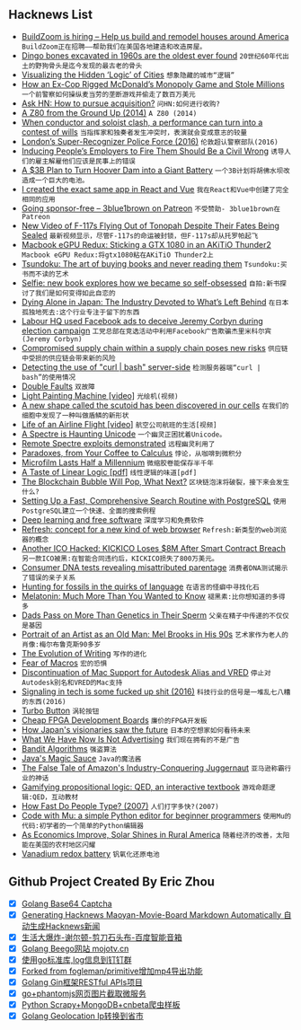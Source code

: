 ## Hacknews List


- [BuildZoom is hiring – Help us build and remodel houses around America](https://jobs.lever.co/buildzoom)  `BuildZoom正在招聘——帮助我们在美国各地建造和改造房屋。`
- [Dingo bones excavated in 1960s are the oldest ever found](http://www.australiangeographic.com.au/news/2018/07/dingo-bones-excavated-in-1960s-are-the-oldest-ever-found)  `20世纪60年代出土的野狗骨头是迄今发现的最古老的骨头`
- [Visualizing the Hidden ‘Logic’ of Cities](https://www.citylab.com/transportation/2018/07/see-your-citys-street-structure-with-these-tools/566138/)  `想象隐藏的城市“逻辑”`
- [How an Ex-Cop Rigged McDonald’s Monopoly Game and Stole Millions](https://www.thedailybeast.com/how-an-ex-cop-rigged-mcdonalds-monopoly-game-and-stole-millions?via=twitter_page)  `一个前警察如何操纵麦当劳的垄断游戏并偷走了数百万美元`
- [Ask HN: How to pursue acquisition?](item?id=17639768)  `问HN:如何进行收购?`
- [A Z80 from the Ground Up (2014)](http://baltazarstudios.com/z80-ground/)  `A Z80 (2014)`
- [When conductor and soloist clash, a performance can turn into a contest of wills](https://theamericanscholar.org/whos-the-boss/#.W1zDZC2ZPmF)  `当指挥家和独奏者发生冲突时，表演就会变成意志的较量`
- [London’s Super-Recognizer Police Force (2016)](https://www.newyorker.com/magazine/2016/08/22/londons-super-recognizer-police-force)  `伦敦超认警察部队(2016)`
- [Inducing People’s Employers to Fire Them Should Be a Civil Wrong](https://quillette.com/2018/07/28/inducing-peoples-employers-to-fire-them-should-be-a-civil-wrong/)  `诱导人们的雇主解雇他们应该是民事上的错误`
- [A $3B Plan to Turn Hoover Dam into a Giant Battery](https://www.nytimes.com/interactive/2018/07/24/business/energy-environment/hoover-dam-renewable-energy.html)  `一个3B计划将胡佛水坝改造成一个巨大的电池。`
- [I created the exact same app in React and Vue](https://medium.com/javascript-in-plain-english/i-created-the-exact-same-app-in-react-and-vue-here-are-the-differences-e9a1ae8077fd)  `我在React和Vue中创建了完全相同的应用`
- [Going sponsor-free – 3blue1brown on Patreon](https://www.patreon.com/posts/19586800)  `不受赞助- 3blue1brown在Patreon`
- [New Video of F-117s Flying Out of Tonopah Despite Their Fates Being Sealed](http://www.thedrive.com/the-war-zone/22487/new-video-of-f-117s-flying-out-of-tonopah-emerges-despite-their-fates-being-sealed)  `最新视频显示，尽管F-117s的命运被封锁，但F-117s却从托罗帕起飞`
- [Macbook eGPU Redux: Sticking a GTX 1080 in an AKiTiO Thunder2](http://archagon.net/blog/2018/07/25/egpu-redux/)  `Macbook eGPU Redux:将gtx1080粘在AKiTiO Thunder2上`
- [Tsundoku: The art of buying books and never reading them](https://www.bbc.co.uk/news/world-44981013)  `Tsundoku:买书而不读的艺术`
- [Selfie: new book explores how we became so self-obsessed](https://www.vox.com/science-and-health/2018/7/19/17518086/selfie-will-storr-book-psychology-west)  `自拍:新书探讨了我们是如何变得如此自恋的`
- [Dying Alone in Japan: The Industry Devoted to What’s Left Behind](https://www.bloomberg.com/news/features/2018-07-18/japan-s-lonely-death-industry)  `在日本孤独地死去:这个行业专注于留下的东西`
- [Labour HQ used Facebook ads to deceive Jeremy Corbyn during election campaign](https://www.thetimes.co.uk/article/labour-hq-used-facebook-ads-to-deceive-jeremy-corbyn-during-election-campaign-grlx75c27)  `工党总部在竞选活动中利用Facebook广告欺骗杰里米科尔宾(Jeremy Corbyn)`
- [Compromised supply chain within a supply chain poses new risks](https://cloudblogs.microsoft.com/microsoftsecure/2018/07/26/attack-inception-compromised-supply-chain-within-a-supply-chain-poses-new-risks/)  `供应链中受损的供应链会带来新的风险`
- [Detecting the use of &#34;curl | bash&#34; server-side](https://www.idontplaydarts.com/2016/04/detecting-curl-pipe-bash-server-side/)  `检测服务器端“curl | bash”的使用情况`
- [Double Faults](https://os.phil-opp.com/double-fault-exceptions/)  `双故障`
- [Light Painting Machine [video]](https://www.youtube.com/watch?v=O1bY66X1JKA)  `光绘机(视频)`
- [A new shape called the scutoid has been discovered in our cells](https://gizmodo.com/the-scutoid-is-geometrys-newest-shape-and-it-could-be-1827924643)  `在我们的细胞中发现了一种叫做盾鳞的新形状`
- [Life of an Airline Flight [video]](https://systemswe.love/videos/life-of-an-airline-flight)  `航空公司航班的生活[视频]`
- [A Spectre is Haunting Unicode](https://www.dampfkraft.com/ghost-characters.html)  `一个幽灵正困扰着Unicode。`
- [Remote Spectre exploits demonstrated](https://lwn.net/Articles/761100/)  `远程幽灵利用了`
- [Paradoxes, from Your Coffee to Calculus](https://www.wsj.com/articles/paradoxes-from-your-coffee-to-calculus-1532532886)  `悖论，从咖啡到微积分`
- [Microfilm Lasts Half a Millennium](https://www.theatlantic.com/technology/archive/2018/07/microfilm-lasts-half-a-millennium/565643/?single_page=true)  `微缩胶卷能保存半千年`
- [A Taste of Linear Logic [pdf]](https://homepages.inf.ed.ac.uk/wadler/papers/lineartaste/lineartaste-revised.pdf)  `线性逻辑的味道[pdf]`
- [The Blockchain Bubble Will Pop, What Next?](http://approximatelycorrect.com/2018/06/22/the-blockchain-bubble-will-pop-what-next/)  `区块链泡沫将破裂，接下来会发生什么?`
- [Setting Up a Fast, Comprehensive Search Routine with PostgreSQL](https://rob.conery.io/2018/07/23/setting-up-a-fast-comprehensive-search-routine-with-postgresql/)  `使用PostgreSQL建立一个快速、全面的搜索例程`
- [Deep learning and free software](https://lwn.net/Articles/760142/)  `深度学习和免费软件`
- [Refresh: concept for a new kind of web browser](https://refresh.study)  `Refresh:新类型的web浏览器的概念`
- [Another ICO Hacked: KICKICO Loses $8M After Smart Contract Breach](https://www.ccn.com/another-ico-hacked-kickico-loses-8-million-after-smart-contract-breach/)  `另一款ICO被黑:在智能合同违约后，KICKICO损失了800万美元。`
- [Consumer DNA tests revealing misattributed parentage](https://www.theatlantic.com/science/archive/2018/07/dna-test-misattributed-paternity/562928/?single_page=true)  `消费者DNA测试揭示了错误的亲子关系`
- [Hunting for fossils in the quirks of language](https://www.economist.com/books-and-arts/2018/07/19/hunting-for-fossils-in-the-quirks-of-language)  `在语言的怪癖中寻找化石`
- [Melatonin: Much More Than You Wanted to Know](https://www.lesswrong.com/posts/E4cKD9iTWHaE7f3AJ/melatonin-much-more-than-you-wanted-to-know)  `褪黑素:比你想知道的多得多`
- [Dads Pass on More Than Genetics in Their Sperm](https://www.smithsonianmag.com/science-nature/dads-pass-more-genetics-their-sperm-180969760/?no-ist)  `父亲在精子中传递的不仅仅是基因`
- [Portrait of an Artist as an Old Man: Mel Brooks in His 90s](https://www.theatlantic.com/entertainment/archive/2018/07/portrait-of-an-artist-as-an-old-man-mel-brooks-in-his-90s/564683/?curator=MediaREDEF&amp;amp;single_page=true)  `艺术家作为老人的肖像:梅尔布鲁克斯90多岁`
- [The Evolution of Writing](https://sites.utexas.edu/dsb/tokens/the-evolution-of-writing/)  `写作的进化`
- [Fear of Macros](http://www.greghendershott.com/fear-of-macros/)  `宏的恐惧`
- [Discontinuation of Mac Support for Autodesk Alias and VRED](https://knowledge.autodesk.com/support/alias-products/troubleshooting/caas/sfdcarticles/sfdcarticles/Discontinuation-of-Mac-Support-for-Autodesk-Alias-and-VRED.html)  `停止对Autodesk别名和VRED的Mac支持`
- [Signaling in tech is some fucked up shit (2016)](https://daiyi.co/blog/2016/11/30/Signaling-in-tech-is-some-fucked-up-shit/)  `科技行业的信号是一堆乱七八糟的东西(2016)`
- [Turbo Button](https://en.wikipedia.org/wiki/Turbo_button)  `涡轮按钮`
- [Cheap FPGA Development Boards](https://joelw.id.au/FPGA/CheapFPGADevelopmentBoards)  `廉价的FPGA开发板`
- [How Japan&#39;s visionaries saw the future](http://www.bbc.com/culture/story/20180725-how-japans-visionaries-saw-the-future)  `日本的空想家如何看待未来`
- [What We Have Now Is Not Advertising](https://nrempel.com/posts/what-we-have-now-is-not-advertising/)  `我们现在拥有的不是广告`
- [Bandit Algorithms](http://banditalgs.com/)  `强盗算法`
- [Java&#39;s Magic Sauce](https://www.azul.com/javas-magic-sauce/)  `Java的魔法酱`
- [The False Tale of Amazon&#39;s Industry-Conquering Juggernaut](https://www.wired.com/story/the-false-tale-of-amazons-industry-conquering-juggernaut/)  `亚马逊称霸行业的神话`
- [Gamifying propositional logic: QED, an interactive textbook](https://terrytao.wordpress.com/2018/07/28/gamifying-propositional-logic-qed-an-interactive-textbook/)  `游戏命题逻辑:QED，互动教材`
- [How Fast Do People Type? (2007)](https://imlocation.wordpress.com/2007/12/05/how-fast-do-people-type/)  `人们打字多快?(2007)`
- [Code with Mu: a simple Python editor for beginner programmers](https://codewith.mu/)  `使用Mu的代码:初学者的一个简单的Python编辑器`
- [As Economics Improve, Solar Shines in Rural America](https://spectrum.ieee.org/energywise/energy/renewables/solar-expands-in-rural-areas)  `随着经济的改善，太阳能在美国的农村地区闪耀`
- [Vanadium redox battery](https://en.wikipedia.org/wiki/Vanadium_redox_battery)  `钒氧化还原电池`

## Github Project Created By Eric Zhou

- [x] [Golang Base64 Captcha](https://github.com/mojocn/base64Captcha)
- [x] [Generating Hacknews Maoyan-Movie-Board Markdown Automatically 自动生成Hacknews新闻](https://github.com/dejavuzhou/md-genie)
- [x] [生活大爆炸-谢尔顿-剪刀石头布-百度智能音箱](https://github.com/mojocn/dueros-bang-game)
- [x] [Golang Beego网站 mojotv.cn](https://github.com/mojocn/www.mojotv.cn)
- [x] [使用go标准库,log信息到钉钉群](https://github.com/mojocn/dooger)
- [x] [Forked from fogleman/primitive增加mp4导出功能](https://github.com/mojocn/primitive)
- [x] [Golang Gin框架RESTful APIs项目](https://github.com/JJJJJJJerk/ezier-golang-web-api-framework)
- [x] [go+phantomjs网页图片截取微服务](https://github.com/mojocn/screen_shot)
- [x] [Python Scrapy+MongoDB+cnbeta爬虫样板](https://github.com/mojocn/scrapy_mongodb_boilerplate_cnbeta)
- [x] [Golang Geolocation Ip转换到省市](https://github.com/mojocn/ip2location)